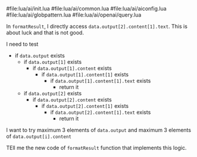 #file:lua/ai/init.lua
#file:lua/ai/common.lua
#file:lua/ai/aiconfig.lua
#file:lua/ai/globpattern.lua
#file:lua/ai/openai/query.lua


In `formatResult`, I directly access `data.output[2].content[1].text`. 
This is about luck and that is not good.

I need to test 
 - if `data.output` exists
    - if `data.output[1]` exists
       - if `data.output[1].content` exists
          - if `data.output[1].content[1]` exists
             - if `data.output[1].content[1].text` exists
                - return it
    - if `data.output[2]` exists
       - if `data.output[2].content` exists
          - if `data.output[2].content[1]` exists
             - if `data.output[2].content[1].text` exists
                - return it 

I want to try maximum 3 elements of `data.output` and maximum 3 elements of `data.output[i].content`

TEll me the new code of `formatResult` function that implements this logic.

